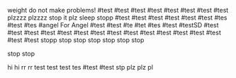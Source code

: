 weight do not make problems!
#test
#test
#test
#test
#test
#test
#test
#test
plzzzz
plzzzz
stop it plz
sleep
stopp
#test
#test
#test
#test
#test
#test
#tes
#test
#tes
#angel
For Angel
#test
#test
#te
#tet
#tes
#test
#testSD
#test
#test
#test
#test
#test
#test
#test
#test
#test
#test
#test
#test
#test
#test
#test
#test
stopp
stop
stop
stop
stop
stop
stop

stop
stop


hi
hi
rr
rr
test
test
test
tes
#test
#test
stp
plz
plz
pl
